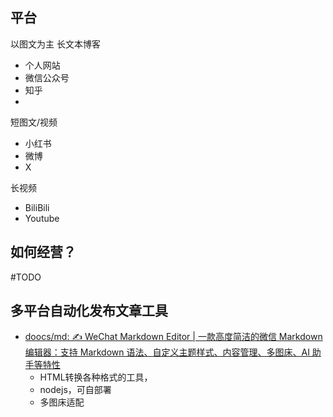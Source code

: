 ## 平台
以图文为主
长文本博客
- 个人网站
- 微信公众号
- 知乎
- 
短图文/视频
- 小红书
- 微博
- X

长视频
- BiliBili
- Youtube

## 如何经营？
#TODO

## 多平台自动化发布文章工具


- [doocs/md: ✍ WeChat Markdown Editor | 一款高度简洁的微信 Markdown 编辑器：支持 Markdown 语法、自定义主题样式、内容管理、多图床、AI 助手等特性](https://github.com/doocs/md)
	- HTML转换各种格式的工具，
	- nodejs，可自部署
	- 多图床适配
